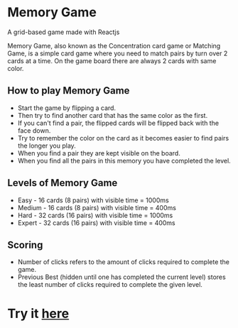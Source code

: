 # Memory Game
A grid-based game made with Reactjs 

Memory Game, also known as the Concentration card game or Matching Game, is a simple card game where you need to match pairs by turn over 2 cards at a time. On the game board there are always 2 cards with same color. 


## How to play Memory Game
- Start the game by flipping a card.
- Then try to find another card that has the same color as the first.
- If you can't find a pair, the flipped cards will be flipped back with the face down. 
- Try to remember the color on the card as it becomes easier to find pairs the longer you play.
- When you find a pair they are kept visible on the board.
- When you find all the pairs in this memory you have completed the level.

## Levels of Memory Game
- Easy - 16 cards (8 pairs) with visible time  = 1000ms
- Medium - 16 cards (8 pairs) with visible time  = 400ms
- Hard - 32 cards (16 pairs) with visible time = 1000ms
- Expert - 32 cards (16 pairs) with visible time  = 400ms

## Scoring 
- Number of clicks refers to the amount of clicks required to complete the game.
- Previous Best (hidden until one has completed the current level) stores the least number of clicks required to  complete the given level.

# Try it [here](https://0mesh.github.io/memory_game/)

